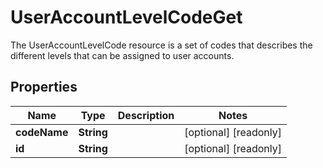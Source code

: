

# UserAccountLevelCodeGet

The UserAccountLevelCode resource is a set of codes that describes the different levels that can be assigned to user accounts.

## Properties

| Name | Type | Description | Notes |
|------------ | ------------- | ------------- | -------------|
|**codeName** | **String** |  |  [optional] [readonly] |
|**id** | **String** |  |  [optional] [readonly] |



